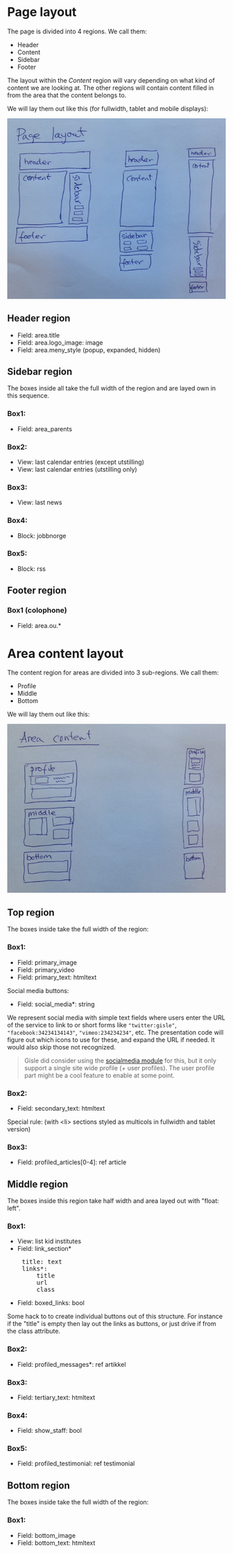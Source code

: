 # Page layout

The page is divided into 4 regions.  We call them:

* Header
* Content
* Sidebar
* Footer

The layout within the *Content* region will vary depending on what kind of content we are looking at.
The other regions will contain content filled in from the area that the content belongs to.

We will lay them out like this (for fullwidth, tablet and mobile displays):

<img src="img/page-regions.jpg" alt="diagram of the page regions in the fullwidth, tablet and narrow configuration">

## Header region

* Field: area.title
* Field: area.logo\_image: image
* Field: area.meny_style (popup, expanded, hidden)

## Sidebar region

The boxes inside all take the full width of the region and are layed own in this sequence.

### Box1:

* Field: area\_parents

### Box2:

* View: last calendar entries (except utstilling)
* View: last calendar entries (utstilling only)

### Box3:

* View: last news

### Box4:

* Block: jobbnorge

### Box5:

* Block: rss

## Footer region

### Box1 (colophone)

* Field: area.ou.*


# Area content layout

The content region for areas are divided into 3 sub-regions.
We call them:

* Profile
* Middle
* Bottom

We will lay them out like this:

<img src="img/area-regions.jpg" alt="diagram of the regions in the fullwidth, tablet and narrow configuration">

## Top region

The boxes inside take the full width of the region:

### Box1:

* Field: primary\_image
* Field: primary\_video
* Field: primary\_text: htmltext

Social media buttons:

* Field: social_media*: string

We represent social media with simple text fields where users enter the URL of
the service to link to or short forms like `"twitter:gisle"`,
`"facebook:34234134143"`, `"vimeo:234234234"`, etc.  The presentation code will
figure out which icons to use for these, and expand the URL if needed.  It
would also skip those not recognized.

> Gisle did consider using the [socialmedia
module](http://drupal.org/project/socialmedia) for this, but it only support
a single site wide profile (+ user profiles).  The user profile part might be
a cool feature to enable at some point.

### Box2:

* Field: secondary\_text: htmltext

Special rule: (with &lt;li> sections styled as multicols in fullwidth and tablet version)

### Box3:

* Field: profiled\_articles[0-4]: ref article

## Middle region

The boxes inside this region take half width and area layed
out with "float: left".

### Box1:

* View: list kid institutes
* Field: link\_section*

<pre>
    title: text
    links*:
        title
        url
        class
</pre>

* Field: boxed_links: bool

Some hack to to create individual buttons out of this structure.
For instance if the "title" is empty then lay out the links as buttons, or
just drive if from the class attribute.

### Box2:

* Field: profiled\_messages*: ref artikkel

### Box3:

* Field: tertiary\_text: htmltext

### Box4:

* Field: show\_staff: bool

### Box5:

* Field: profiled\_testimonial: ref testimonial


## Bottom region

The boxes inside take the full width of the region:

### Box1:

* Field: bottom\_image
* Field: bottom\_text: htmltext

